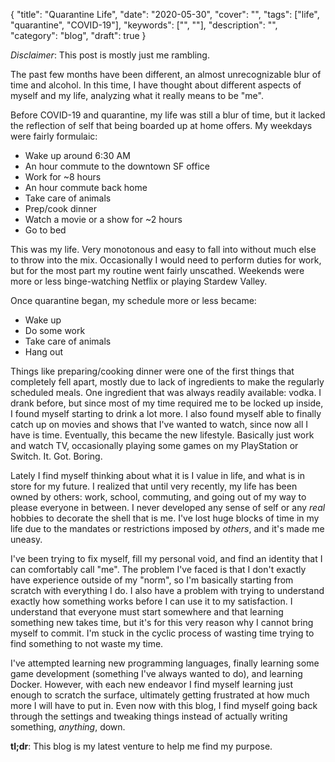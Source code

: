{
    "title": "Quarantine Life",
    "date": "2020-05-30",
    "cover": "",
    "tags": ["life", "quarantine", "COVID-19"],
    "keywords": ["", ""],
    "description": "",
    "category": "blog",
    "draft": true
}

*Disclaimer*: This post is mostly just me rambling.

The past few months have been different, an almost unrecognizable blur of time and alcohol. In this time, I have thought about different aspects of myself and my life, analyzing what it really means to be "me".

Before COVID-19 and quarantine, my life was still a blur of time, but it lacked the reflection of self that being boarded up at home offers. My weekdays were fairly formulaic:

- Wake up around 6:30 AM
- An hour commute to the downtown SF office
- Work for ~8 hours
- An hour commute back home
- Take care of animals
- Prep/cook dinner
- Watch a movie or a show for ~2 hours
- Go to bed

This was my life. Very monotonous and easy to fall into without much else to throw into the mix. Occasionally I would need to perform duties for work, but for the most part my routine went fairly unscathed. Weekends were more or less binge-watching Netflix or playing Stardew Valley.

Once quarantine began, my schedule more or less became:

- Wake up
- Do some work
- Take care of animals
- Hang out

Things like preparing/cooking dinner were one of the first things that completely fell apart, mostly due to lack of ingredients to make the regularly scheduled meals. One ingredient that was always readily available: vodka. I drank before, but since most of my time required me to be locked up inside, I found myself starting to drink a lot more. I also found myself able to finally catch up on movies and shows that I've wanted to watch, since now all I have is time. Eventually, this became the new lifestyle. Basically just work and watch TV, occasionally playing some games on my PlayStation or Switch. It. Got. Boring. 

Lately I find myself thinking about what it is I value in life, and what is in store for my future. I realized that until very recently, my life has been owned by others: work, school, commuting, and going out of my way to please everyone in between. I never developed any sense of self or any _real_ hobbies to decorate the shell that is me. I've lost huge blocks of time in my life due to the mandates or restrictions imposed by _others_, and it's made me uneasy.

I've been trying to fix myself, fill my personal void, and find an identity that I can comfortably call "me". The problem I've faced is that I don't exactly have experience outside of my "norm", so I'm basically starting from scratch with everything I do. I also have a problem with trying to understand exactly how something works before I can use it to my satisfaction. I understand that everyone must start somewhere and that learning something new takes time, but it's for this very reason why I cannot bring myself to commit. I'm stuck in the cyclic process of wasting time trying to find something to not waste my time.

I've attempted learning new programming languages, finally learning some game development (something I've always wanted to do), and learning Docker. However, with each new endeavor I find myself learning just enough to scratch the surface, ultimately getting frustrated at how much more I will have to put in. Even now with this blog, I find myself going back through the settings and tweaking things instead of actually writing something, _anything_, down.

**tl;dr**: This blog is my latest venture to help me find my purpose.
